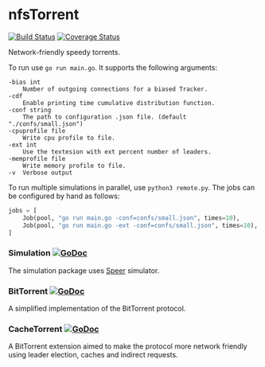 # nfsTorrent
[![Build Status](https://travis-ci.org/danalex97/Speer.svg?branch=master)](https://travis-ci.org/danalex97/nfsTorrent) [![Coverage Status](https://coveralls.io/repos/github/danalex97/nfsTorrent/badge.svg?branch=master)](https://coveralls.io/github/danalex97/nfsTorrent?branch=master)

Network-friendly speedy torrents.

To run use `go run main.go`. It supports the following arguments:
```
-bias int
  	Number of outgoing connections for a biased Tracker.
-cdf
  	Enable printing time cumulative distribution function.
-conf string
  	The path to configuration .json file. (default "./confs/small.json")
-cpuprofile file
  	Write cpu profile to file.
-ext int
  	Use the textesion with ext percent number of leaders.
-memprofile file
  	Write memory profile to file.
-v	Verbose output
```

To run multiple simulations in parallel, use `python3 remote.py`. The jobs can
be configured by hand as follows:
```python
jobs = [
    Job(pool, "go run main.go -conf=confs/small.json", times=10),
    Job(pool, "go run main.go -ext -conf=confs/small.json", times=10),
]
```


### Simulation [![GoDoc](https://godoc.org/github.com/danalex97/Speer/interfaces?status.png)](https://godoc.org/github.com/danalex97/Speer/interfaces)

The simulation package uses [Speer](https://github.com/danalex97/Speer) simulator.

### BitTorrent [![GoDoc](https://godoc.org/github.com/danalex97/nfsTorrent/torrent?status.png)](https://godoc.org/github.com/danalex97/nfsTorrent/torrent)

A simplified implementation of the BitTorrent protocol.

### CacheTorrent [![GoDoc](https://godoc.org/github.com/danalex97/nfsTorrent/cache_torrent?status.png)](https://godoc.org/github.com/danalex97/nfsTorrent/cache_torrent)

A BitTorrent extension aimed to make the protocol more network friendly using leader election, caches and indirect requests.
